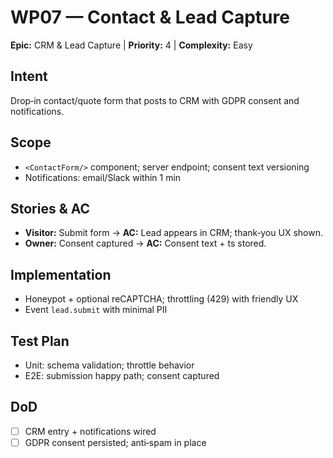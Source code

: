 # WP07 — Contact & Lead Capture

**Epic:** CRM & Lead Capture | **Priority:** 4 | **Complexity:** Easy

## Intent
Drop‑in contact/quote form that posts to CRM with GDPR consent and notifications.

## Scope
- `<ContactForm/>` component; server endpoint; consent text versioning
- Notifications: email/Slack within 1 min

## Stories & AC
- **Visitor:** Submit form → **AC:** Lead appears in CRM; thank‑you UX shown.
- **Owner:** Consent captured → **AC:** Consent text + ts stored.

## Implementation
- Honeypot + optional reCAPTCHA; throttling (429) with friendly UX
- Event `lead.submit` with minimal PII

## Test Plan
- Unit: schema validation; throttle behavior
- E2E: submission happy path; consent captured

## DoD
- [ ] CRM entry + notifications wired
- [ ] GDPR consent persisted; anti‑spam in place
